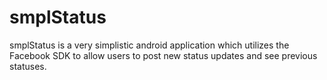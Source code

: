 smplStatus
==========

smplStatus is a very simplistic android application which utilizes the Facebook SDK to allow users to post new status updates and see previous statuses.

